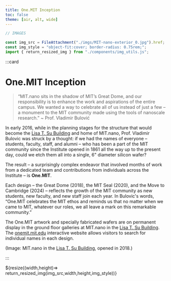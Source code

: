 ```yaml
---
title: One.MIT Inception
toc: false
theme: [air, alt, wide]
---
```


```js
// IMAGES

const img_src = FileAttachment("./imgs/MIT-nano-exterior_0.jpg").href;
const img_style = "object-fit:cover; border-radius: 0.75rem;";
import { return_resized_img } from "./components/img_utils.js";
```

<div class= "grid grid-cols-2" style="grid-auto-rows: auto;">

:::card

# One.MIT Inception

> “MIT.nano sits in the shadow of MIT’s Great Dome, and our responsibility is to enhance the work and aspirations of the entire campus. We wanted a way to celebrate all of us instead of just a few &ndash; a monument to the MIT community made using the tools of nanoscale research.” ~ Prof. Vladimir Bulović

In early 2016, while in the planning stages for the structure that would become the <a href="https://whereis.mit.edu/?go=12">Lisa T. Su Building</a> and home of MIT.nano, Prof. Vladimir Bulovic was struck by a thought: if we had the names of everyone &ndash; students, faculty, staff, and alumni &ndash; who has been a part of the MIT community since the Institute opened in 1861 all the way up to the present day, could we etch them all into a single, 6" diameter silicon wafer?

The result &ndash; a surprisingly complex endeavor that involved months of work from a dedicated team and contributions from individuals across the Institute &ndash; is **One.MIT**.

Each design &ndash; the Great Dome (2018), the MIT Seal (2020), and the Move to Cambridge (2024) &ndash; reflects the growth of the MIT community as new students, new faculty, and new staff join each year.
In Bulovic's words, “One.MIT celebrates the MIT ethos and reminds us that no matter when we came to MIT, whatever our roles, we all leave a mark on this remarkable community.”

The One.MIT artwork and specially fabricated wafers are on permanent display in the ground floor galleries at MIT.nano in the <a href="https://whereis.mit.edu/?go=12">Lisa T. Su Building</a>.
The [onemit.mit.edu]("https://onemit.mit.edu") interactive website allows visitors to search for individual names in each design.

(Image: MIT.nano in the <a href="https://whereis.mit.edu/?go=12">Lisa T. Su Building</a>, opened in 2018.)

:::

<div style="min-height:500px;">
  ${resize((width,height)=> return_resized_img(img_src,width,height,img_style))}
</div>
  
</div>
